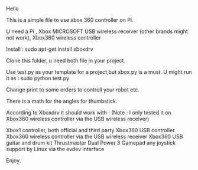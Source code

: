 Hello 

This is a simple file to use xbox 360 controller on Pi.

U need a Pi ,
Xbox MICROSOFT USB wireless receiver (other brands might not work),
Xbox360 wireless controller 

Install : sudo apt-get install xboxdrv

Clone this folder, u need both file in your project.

Use test.py as your template for a project,but xbox.py is a must.
U might run it as : sudo python test.py
 

Change print to some orders to controll your robot etc.

There is a math for the angles for thumbstick.

According to Xboxdrv it should work with :
(Note : I only tested it on Xbox360 wireless controller via the USB wireless receiver)

Xbox1 controller, both official and third party
Xbox360 USB controller
Xbox360 wireless controller via the USB wireless receiver
Xbox360 USB guitar and drum kit
Thrustmaster Dual Power 3 Gamepad
any joystick support by Linux via the evdev interface

Enjoy.
